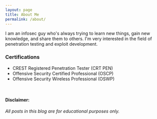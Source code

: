 ```yaml
---
layout: page
title: About Me
permalink: /about/
---
```


I am an infosec guy who's always trying to learn new things, gain new knowledge, and share them to others. I'm very interested in the field of penetration testing and exploit development.
<br/>

### Certifications

* CREST Registered Penetration Tester (CRT PEN)
* Offensive Security Certified Professional (OSCP)
* Offensive Security Wireless Professional (OSWP)
<br/>

#### Disclaimer: 
_All posts in this blog are for educational purposes only._
